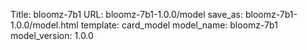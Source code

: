 Title: bloomz-7b1
URL: bloomz-7b1-1.0.0/model
save_as: bloomz-7b1-1.0.0/model.html
template: card_model
model_name: bloomz-7b1
model_version: 1.0.0

